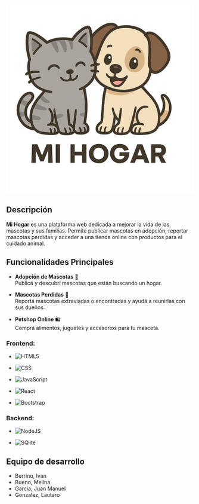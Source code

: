 ![Logo-MiHogar](https://github.com/melinab1998/TPI-PROGRAMACION-III/blob/main/frontend/src/img/logo.png)
## Descripción
**Mi Hogar** es una plataforma web dedicada a mejorar la vida de las mascotas y sus familias. Permite publicar mascotas en adopción, reportar mascotas perdidas y acceder a una tienda online con productos para el cuidado animal.

## Funcionalidades Principales

- **Adopción de Mascotas** 🐶  
  Publicá y descubrí mascotas que están buscando un hogar.

- **Mascotas Perdidas** 🔎  
  Reportá mascotas extraviadas o encontradas y ayudá a reunirlas con sus dueños.

- **Petshop Online** 🛍️  
  Comprá alimentos, juguetes y accesorios para tu mascota.


### Frontend:


- ![HTML5](https://img.shields.io/badge/-HTML5-333333?style=flat&logo=HTML5)

- ![CSS](https://img.shields.io/badge/-CSS-333333?style=flat&logo=CSS3&logoColor=1572B6)

- ![JavaScript](https://img.shields.io/badge/-JavaScript-333333?style=flat&logo=javascript)

- ![React](https://img.shields.io/badge/-React-333333?style=flat&logo=react)

- ![Bootstrap](https://img.shields.io/badge/-Bootstrap-333333?style=flat-square&logo=bootstrap)

### Backend:
- ![NodeJS](https://img.shields.io/badge/Node.js-333333?logo=node.js&logoColor=white)

- ![SQlite](https://img.shields.io/badge/-SQlite-333333?style=flat&logo=sqlite)

## Equipo de desarrollo

- Berrino, Ivan
- Bueno, Melina
- Garcia, Juan Manuel
- Gonzalez, Lautaro
